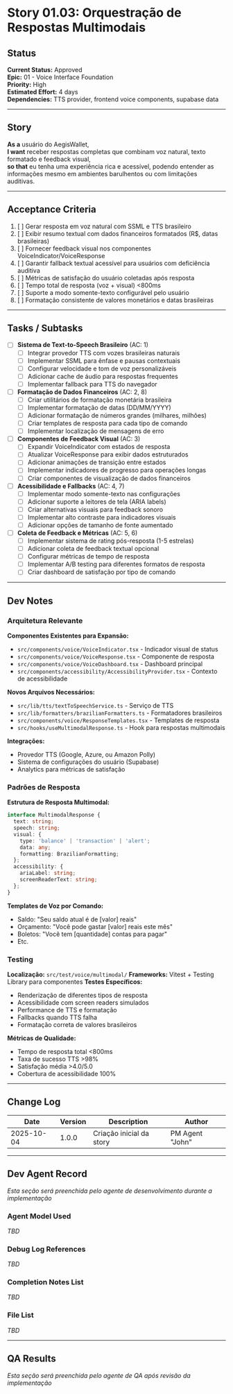 # Story 01.03: Orquestração de Respostas Multimodais

## Status
**Current Status:** Approved  
**Epic:** 01 - Voice Interface Foundation  
**Priority:** High  
**Estimated Effort:** 4 days  
**Dependencies:** TTS provider, frontend voice components, supabase data

---

## Story

**As a** usuário do AegisWallet,  
**I want** receber respostas completas que combinam voz natural, texto formatado e feedback visual,  
**so that** eu tenha uma experiência rica e acessível, podendo entender as informações mesmo em ambientes barulhentos ou com limitações auditivas.

---

## Acceptance Criteria

1. [ ] Gerar resposta em voz natural com SSML e TTS brasileiro
2. [ ] Exibir resumo textual com dados financeiros formatados (R$, datas brasileiras)
3. [ ] Fornecer feedback visual nos componentes VoiceIndicator/VoiceResponse
4. [ ] Garantir fallback textual acessível para usuários com deficiência auditiva
5. [ ] Métricas de satisfação do usuário coletadas após resposta
6. [ ] Tempo total de resposta (voz + visual) <800ms
7. [ ] Suporte a modo somente-texto configurável pelo usuário
8. [ ] Formatação consistente de valores monetários e datas brasileiras

---

## Tasks / Subtasks

- [ ] **Sistema de Text-to-Speech Brasileiro** (AC: 1)
  - [ ] Integrar provedor TTS com vozes brasileiras naturais
  - [ ] Implementar SSML para ênfase e pausas contextuais
  - [ ] Configurar velocidade e tom de voz personalizáveis
  - [ ] Adicionar cache de áudio para respostas frequentes
  - [ ] Implementar fallback para TTS do navegador

- [ ] **Formatação de Dados Financeiros** (AC: 2, 8)
  - [ ] Criar utilitários de formatação monetária brasileira
  - [ ] Implementar formatação de datas (DD/MM/YYYY)
  - [ ] Adicionar formatação de números grandes (milhares, milhões)
  - [ ] Criar templates de resposta para cada tipo de comando
  - [ ] Implementar localização de mensagens de erro

- [ ] **Componentes de Feedback Visual** (AC: 3)
  - [ ] Expandir VoiceIndicator com estados de resposta
  - [ ] Atualizar VoiceResponse para exibir dados estruturados
  - [ ] Adicionar animações de transição entre estados
  - [ ] Implementar indicadores de progresso para operações longas
  - [ ] Criar componentes de visualização de dados financeiros

- [ ] **Acessibilidade e Fallbacks** (AC: 4, 7)
  - [ ] Implementar modo somente-texto nas configurações
  - [ ] Adicionar suporte a leitores de tela (ARIA labels)
  - [ ] Criar alternativas visuais para feedback sonoro
  - [ ] Implementar alto contraste para indicadores visuais
  - [ ] Adicionar opções de tamanho de fonte aumentado

- [ ] **Coleta de Feedback e Métricas** (AC: 5, 6)
  - [ ] Implementar sistema de rating pós-resposta (1-5 estrelas)
  - [ ] Adicionar coleta de feedback textual opcional
  - [ ] Configurar métricas de tempo de resposta
  - [ ] Implementar A/B testing para diferentes formatos de resposta
  - [ ] Criar dashboard de satisfação por tipo de comando

---

## Dev Notes

### Arquitetura Relevante

**Componentes Existentes para Expansão:**
- `src/components/voice/VoiceIndicator.tsx` - Indicador visual de status
- `src/components/voice/VoiceResponse.tsx` - Componente de resposta
- `src/components/voice/VoiceDashboard.tsx` - Dashboard principal
- `src/components/accessibility/AccessibilityProvider.tsx` - Contexto de acessibilidade

**Novos Arquivos Necessários:**
- `src/lib/tts/textToSpeechService.ts` - Serviço de TTS
- `src/lib/formatters/brazilianFormatters.ts` - Formatadores brasileiros
- `src/components/voice/ResponseTemplates.tsx` - Templates de resposta
- `src/hooks/useMultimodalResponse.ts` - Hook para respostas multimodais

**Integrações:**
- Provedor TTS (Google, Azure, ou Amazon Polly)
- Sistema de configurações do usuário (Supabase)
- Analytics para métricas de satisfação

### Padrões de Resposta

**Estrutura de Resposta Multimodal:**
```typescript
interface MultimodalResponse {
  text: string;
  speech: string;
  visual: {
    type: 'balance' | 'transaction' | 'alert';
    data: any;
    formatting: BrazilianFormatting;
  };
  accessibility: {
    ariaLabel: string;
    screenReaderText: string;
  };
}
```

**Templates de Voz por Comando:**
- Saldo: "Seu saldo atual é de [valor] reais"
- Orçamento: "Você pode gastar [valor] reais este mês"
- Boletos: "Você tem [quantidade] contas para pagar"
- Etc.

### Testing

**Localização:** `src/test/voice/multimodal/`
**Frameworks:** Vitest + Testing Library para componentes
**Testes Específicos:**
- Renderização de diferentes tipos de resposta
- Acessibilidade com screen readers simulados
- Performance de TTS e formatação
- Fallbacks quando TTS falha
- Formatação correta de valores brasileiros

**Métricas de Qualidade:**
- Tempo de resposta total <800ms
- Taxa de sucesso TTS >98%
- Satisfação média >4.0/5.0
- Cobertura de acessibilidade 100%

---

## Change Log

| Date | Version | Description | Author |
|------|---------|-------------|--------|
| 2025-10-04 | 1.0.0 | Criação inicial da story | PM Agent "John" |

---

## Dev Agent Record

*Esta seção será preenchida pelo agente de desenvolvimento durante a implementação*

### Agent Model Used
*TBD*

### Debug Log References
*TBD*

### Completion Notes List
*TBD*

### File List
*TBD*

---

## QA Results

*Esta seção será preenchida pelo agente de QA após revisão da implementação*